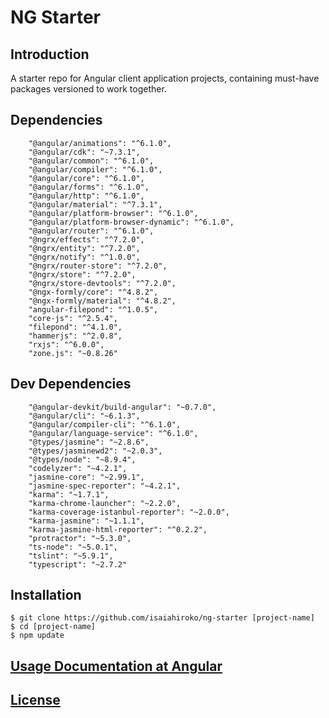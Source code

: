 # NG Starter

## Introduction
A starter repo for Angular client application projects, containing must-have packages versioned to work together.

## Dependencies
```
    "@angular/animations": "^6.1.0",
    "@angular/cdk": "~7.3.1",
    "@angular/common": "^6.1.0",
    "@angular/compiler": "^6.1.0",
    "@angular/core": "^6.1.0",
    "@angular/forms": "^6.1.0",
    "@angular/http": "^6.1.0",
    "@angular/material": "^7.3.1",
    "@angular/platform-browser": "^6.1.0",
    "@angular/platform-browser-dynamic": "^6.1.0",
    "@angular/router": "^6.1.0",
    "@ngrx/effects": "^7.2.0",
    "@ngrx/entity": "^7.2.0",
    "@ngrx/notify": "^1.0.0",
    "@ngrx/router-store": "^7.2.0",
    "@ngrx/store": "^7.2.0",
    "@ngrx/store-devtools": "^7.2.0",
    "@ngx-formly/core": "^4.8.2",
    "@ngx-formly/material": "^4.8.2",
    "angular-filepond": "^1.0.5",
    "core-js": "^2.5.4",
    "filepond": "^4.1.0",
    "hammerjs": "^2.0.8",
    "rxjs": "^6.0.0",
    "zone.js": "~0.8.26"
```

## Dev Dependencies
```
    "@angular-devkit/build-angular": "~0.7.0",
    "@angular/cli": "~6.1.3",
    "@angular/compiler-cli": "^6.1.0",
    "@angular/language-service": "^6.1.0",
    "@types/jasmine": "~2.8.6",
    "@types/jasminewd2": "~2.0.3",
    "@types/node": "~8.9.4",
    "codelyzer": "~4.2.1",
    "jasmine-core": "~2.99.1",
    "jasmine-spec-reporter": "~4.2.1",
    "karma": "~1.7.1",
    "karma-chrome-launcher": "~2.2.0",
    "karma-coverage-istanbul-reporter": "~2.0.0",
    "karma-jasmine": "~1.1.1",
    "karma-jasmine-html-reporter": "^0.2.2",
    "protractor": "~5.3.0",
    "ts-node": "~5.0.1",
    "tslint": "~5.9.1",
    "typescript": "~2.7.2"
```

## Installation
```
$ git clone https://github.com/isaiahiroko/ng-starter [project-name]
$ cd [project-name]
$ npm update
```

## [Usage Documentation at Angular](https://angular.io/)

## [License](./LICENSE.md)